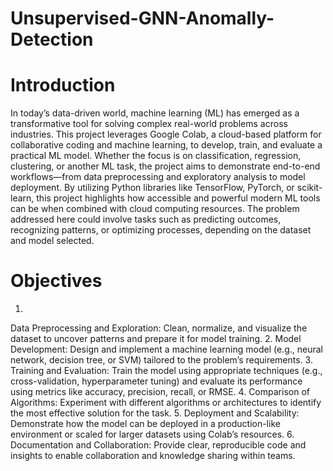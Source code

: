 #  Unsupervised-GNN-Anomally-Detection
# Introduction
  In today’s data-driven world, machine learning (ML) has emerged as a transformative tool for solving complex real-world problems across industries. This project leverages Google Colab, a cloud-based platform for collaborative coding and machine learning, to develop, train, and evaluate a practical ML model. Whether the focus is on classification, regression, clustering, or another ML task, the project aims to demonstrate end-to-end workflows—from data preprocessing and exploratory analysis to model deployment. By utilizing Python libraries like TensorFlow, PyTorch, or scikit-learn, this project highlights how accessible and powerful modern ML tools can be when combined with cloud computing resources. The problem addressed here could involve tasks such as predicting outcomes, recognizing patterns, or optimizing processes, depending on the dataset and model selected.
# Objectives
1.
Data Preprocessing and Exploration: Clean, normalize, and visualize the dataset to uncover patterns and prepare it for model training.
2.
Model Development: Design and implement a machine learning model (e.g., neural network, decision tree, or SVM) tailored to the problem’s requirements.
3.
Training and Evaluation: Train the model using appropriate techniques (e.g., cross-validation, hyperparameter tuning) and evaluate its performance using metrics like accuracy, precision, recall, or RMSE.
4.
Comparison of Algorithms: Experiment with different algorithms or architectures to identify the most effective solution for the task.
5.
Deployment and Scalability: Demonstrate how the model can be deployed in a production-like environment or scaled for larger datasets using Colab’s resources.
6.
Documentation and Collaboration: Provide clear, reproducible code and insights to enable collaboration and knowledge sharing within teams.
